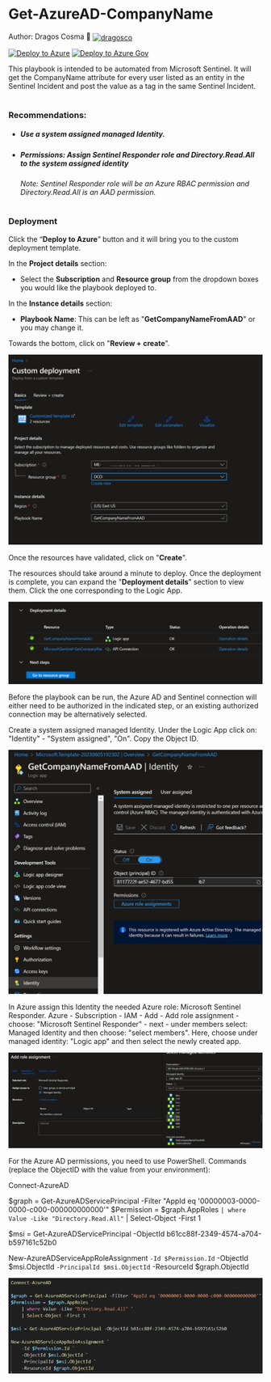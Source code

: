 # Get-AzureAD-CompanyName
Author: Dragos Cosma 👋     <a href="https://linkedin.com/in/dragosco" target="blank"><img align="center" src="https://raw.githubusercontent.com/rahuldkjain/github-profile-readme-generator/master/src/images/icons/Social/linked-in-alt.svg" alt="dragosco" height="25" width="30" /></a>




[![Deploy to Azure](https://aka.ms/deploytoazurebutton)](https://portal.azure.com/#create/Microsoft.Template/uri/https%3A%2F%2Fraw.githubusercontent.com%2Fdragoscosma%2FMicrosoft-Sentinel%2Fmaster%2FPlaybooks%2FGetAADUserCompanyName%2Fazuredeploy.json)
[![Deploy to Azure Gov](https://aka.ms/deploytoazuregovbutton)](https://portal.azure.us/#create/Microsoft.Template/uri/https%3A%2F%2Fraw.githubusercontent.com%2Fdragoscosma%2FMicrosoft-Sentinel%2Fmaster%2FPlaybooks%2FGetAADUserCompanyName%2Fazuredeploy.json)

This playbook is intended to be automated from Microsoft Sentinel. It will get the CompanyName attribute for every user listed as an entity in the Sentinel Incident and post the value as a tag in the same Sentinel Incident.
#
### Recommendations:
<h5 align="left"><ul><li>Use a system assigned managed Identity.</li></ul></h5>
<h5 align="left"><ul><li>Permissions: Assign Sentinel Responder role and Directory.Read.All to the system assigned identity</li></ul></h5>
<h6 align="left"><ul><i>Note: Sentinel Responder role will be an Azure RBAC permission and Directory.Read.All is an AAD permission.</ul></i></h6>


#
### Deployment

Click the “**Deploy to Azure**” button and it will bring you to the custom deployment template.

In the **Project details** section:

* Select the **Subscription** and **Resource group** from the dropdown boxes you would like the playbook deployed to.  

In the **Instance details** section:  
                                                  
* **Playbook Name**: This can be left as "**GetCompanyNameFromAAD**" or you may change it. 

Towards the bottom, click on "**Review + create**". 

![Azure_AD_Enable_User_Deploy_1](Images/Get_AAD_CompanyName-create1.png)

Once the resources have validated, click on "**Create**".

The resources should take around a minute to deploy. Once the deployment is complete, you can expand the "**Deployment details**" section to view them.
Click the one corresponding to the Logic App.

![Azure_AD_Enable_User_Deploy_3](Images/Get_AAD_CompanyName-create2.png)


Before the playbook can be run, the Azure AD and Sentinel connection will either need to be authorized in the indicated step, or an existing authorized connection may be alternatively selected. 

Create a system assigned managed Identity. Under the Logic App click on: "Identity" - "System assigned", "On". Copy the Object ID.

![Azure_AD_Enable_User_Deploy_5](Images/Get_AAD_CompanyName-create_identity1.png)

In Azure assign this Identity the needed Azure role: Microsoft Sentinel Responder.
Azure - Subscription - IAM - Add - Add role assignment - choose: "Microsoft Sentinel Responder" - next - under members select: Managed Identity and then choose: "select members".
Here, choose under managed identity: "Logic app" and then select the newly created app.

![Azure_AD_Enable_User_Deploy_5](Images/Get_AAD_CompanyName-assign_perm1.png)

For the Azure AD permissions, you need to use PowerShell.
Commands (replace the ObjectID with the value from your environment):

Connect-AzureAD

$graph = Get-AzureADServicePrincipal -Filter "AppId eq '00000003-0000-0000-c000-000000000000'"
$Permission = $graph.AppRoles `
    | where Value -Like "Directory.Read.All" `
    | Select-Object -First 1

$msi = Get-AzureADServicePrincipal -ObjectId b61cc88f-2349-4574-a704-b597161c52b0

New-AzureADServiceAppRoleAssignment `
    -Id $Permission.Id `
    -ObjectId $msi.ObjectId `
    -PrincipalId $msi.ObjectId `
    -ResourceId $graph.ObjectId
    
![Azure_AD_Enable_User_Deploy_6](Images/Get_AAD_CompanyName-assign_perm_2.png)
